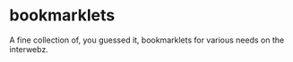 # bookmarklets
A fine collection of, you guessed it, bookmarklets for various needs on the interwebz.

